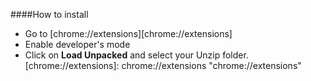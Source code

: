 ####How to install

- Go to [chrome://extensions][chrome://extensions]
- Enable developer's mode
- Click on **Load Unpacked** and select your Unzip folder.
  [chrome://extensions]: chrome://extensions "chrome://extensions"
